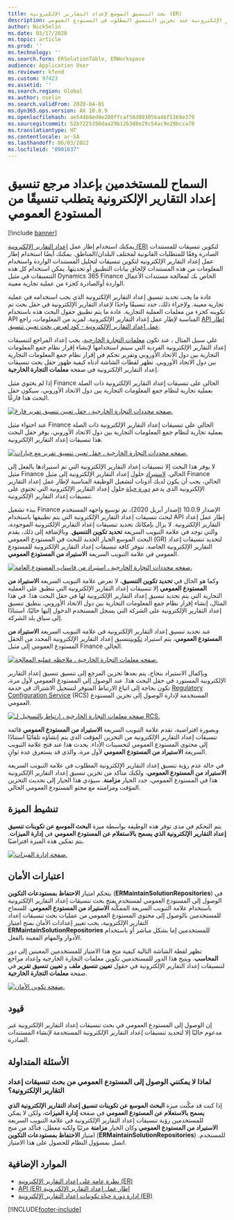 ```yaml
---
title: بحث التنسيق الموسع لإعداد التقارير الإلكترونية (ER)
description: توضح هذه المقالة كيفية إعداد مرجع تنسيق إعداد التقارير الإلكترونية في بحث تنسيقات إعداد التقارير الإلكترونية عند تخزين التنسيق المطلوب في المستودع العمومي.
author: NickSelin
ms.date: 03/17/2020
ms.topic: article
ms.prod: ''
ms.technology: ''
ms.search.form: ERSolutionTable, ERWorkspace
audience: Application User
ms.reviewer: kfend
ms.custom: 97423
ms.assetid: ''
ms.search.region: Global
ms.author: nselin
ms.search.validFrom: 2020-04-01
ms.dyn365.ops.version: AX 10.0.9
ms.openlocfilehash: ae544b8ed4e280ffcaf58d893056a4bf5169e379
ms.sourcegitcommit: 52b7225350daa29b1263d8e29c54ac9e20bcca70
ms.translationtype: HT
ms.contentlocale: ar-SA
ms.lasthandoff: 06/03/2022
ms.locfileid: "8901637"
---
```

# <a name="allow-users-to-set-up-an-er-format-reference-inquiring-a-format-from-the-global-repository"></a>السماح للمستخدمين بإعداد مرجع تنسيق إعداد التقارير الإلكترونية يتطلب تنسيقًا من المستودع العمومي

[!include [banner](../includes/banner.md)]

يمكنك استخدام إطار عمل [إعداد التقارير الإلكترونية (ER)](general-electronic-reporting.md) لتكوين تنسيقات للمستندات الصادرة وفقًا للمتطلبات القانونية لمختلف البلدان/المناطق. يمكنك أيضًا استخدام إطار عمل إعداد التقارير الإلكترونية لتكوين تنسيقات لتحليل المستندات الواردة واستخدام المعلومات من هذه المستندات لإلحاق بيانات التطبيق أو تحديثها. يمكن استخدام كل هذه التنسيقات في مثيل Dynamics 365 Finance الخاص بك لمعالجة مستندات الأعمال الواردة أوالصادرة كجزء من عملية تجارية معينة.

عادة ما يجب تحديد تنسيق إعداد التقارير الإلكترونية الذي يجب استخدامه في عملية تجارية معينة. ولإجراء ذلك، حدد تنسيقًا واحدًا لإعداد التقارير الإلكترونية في حقل بحث تم تكوينه كجزء من معلمات العملية التجارية. عادة ما يتم تطبيق حقول البحث هذه باستخدام API المناسبة لإطار عمل إعداد التقارير الإلكترونية. لمزيد من المعلومات، راجع [API إطار عمل إعداد التقارير الإلكترونية - كود لعرض بحث تعيين تنسيق](er-apis-app73.md#code-to-display-a-format-mapping-lookup).

علي سبيل المثال ، عند تكون [معلمات التجارة الخارجية](../../../finance/localizations/emea-intrastat.md#set-up-foreign-trade-parameters)، يجب إعداد المراجع لتنسيقات إعداد التقارير الإلكترونية الفردية التي سيتم استخدامها لإنشاء إقرار نظام جمع المعلومات التجارية بين دول الاتحاد الأوروبي وتقرير تحكم في إقرار نظام جمع المعلومات التجارية بين دول الاتحاد الأوروبي. تظهر لقطات الشاشة أدناه كيفية ظهور حقل بحث تنسيقات إعداد التقارير الإلكترونية في صفحة **معلمات التجارة الخارجية**.

إذا لم يحتوي مثيل Finance الحالي على تنسيقات إعداد التقارير الإلكترونية ذات الصلة بعملية تجارية لنظام جمع المعلومات التجارية بين دول الاتحاد الأوروبي، سيكون حقل البحث هذا فارغًا.

[![صفحه محددات التجارة الخارجية ، حقل تعيين تنسيق تقرير فارغ.](./media/ER-ExtLookup-Lookup1.gif)](./media/ER-ExtLookup-Lookup1.gif)

عند احتواء مثيل Finance الحالي علي تنسيقات إعداد التقارير الإلكترونية ذات الصلة بعملية تجارية لنظام جمع المعلومات التجارية بين دول الاتحاد الأوروبي، يوفر حقل البحث هذا تنسيقات إعداد التقارير الإلكترونية.

[![صفحه محددات التجارة الخارجية ، حقل تعيين تنسيق تقرير مع خيارات.](./media/ER-ExtLookup-Lookup2.png)](./media/ER-ExtLookup-Lookup2.png)

لا يوفر هذا البحث إلا تنسيقات إعداد التقارير الإلكترونية التي تم استيرادها بالفعل إلى مثيل Finance الحالي. [لاستيراد](./tasks/er-import-configuration-lifecycle-services.md) حلول إعداد التقارير الإلكترونية إلى مثيل Finance الحالي، يجب أن يكون لديك أذونات لتشغيل الوظيفة المناسبة لإطار عمل إعداد التقارير الإلكترونية الذي يدعم [دورة حياة](general-electronic-reporting-manage-configuration-lifecycle.md) حلول إعداد التقارير الإلكترونية التي تحتوي على تنسيقات إعداد التقارير الإلكترونية.

ببدء تشغيل Finance الإصدار 10.0.9 (إصدار أبريل 2020)، تم توسيع واجهة المستخدم لبحث تنسيقات إعداد التقارير الإلكترونية التي يتم تطبيقها باستخدام API إطار عمل إعداد التقارير الإلكترونية. لا يزال بإمكانك تحديد تنسيقات إعداد التقارير الإلكترونية الموجودة، والتي توجد في علامة التبويب السريعة **تحديد تكوين التنسيق**. وبالإضافة إلى ذلك، يقدم البحث الموسع الخيار الجديد للبحث في المستودع العمومي (GR) لتحديد تنسيقات إعداد التقارير الإلكترونية الخاصة. تتوفر كافة تنسيقات إعداد التقارير الإلكترونية للمستودع العمومي في علامة التبويب السريعة **الاستيراد من المستودع العمومي**.

[![صفحه محددات التجارة الخارجية ، استيراد من فاستاب المستودع العامة.](./media/ER-ExtLookup-Lookup3.png)](./media/ER-ExtLookup-Lookup3.png)

وكما هو الحال في **تحديد تكوين التنسيق**، لا تعرض علامة التبويب السريعة **الاستيراد من المستودع العمومي** إلا تنسيقات إعداد التقارير الإلكترونية التي تنطبق على العملية التجارية التي يتم تحديد تنسيق إعداد التقارير الإلكترونية لها في حقل البحث هذا. في هذا المثال، إنشاء إقرار نظام جمع المعلومات التجارية بين دول الاتحاد الأوروبي. ينطبق تنسيق إعداد التقارير الإلكترونية على الشركة التي يسجل المستخدم الدخول إليها حاليًا، استنادًا إلى سياق بلد الشركة.

عند تحديد تنسيق إعداد التقارير الإلكترونية في علامة التبويب السريعة **الاستيراد من المستودع العمومي**، يتم استيراد [تكوين](general-electronic-reporting.md#Configuration)تنسيق إعداد التقارير الإلكترونية المحدد من الحقل المستودع العمومي إلى مثيل Finance الحالي.

[![صفحه معلمات التجارة الخارجية ، ملاحظه عمليه المعالجة.](./media/ER-ExtLookup-FormatImport.png)](./media/ER-ExtLookup-FormatImport.png)

وبإكمال الاستيراد بنجاح، يتم بعدها تخزين المرجع إلى تنسيق تنسيق إعداد التقارير الإلكترونية المستورد في حقل البحث هذا. عند الوصول إلى المستودع العمومي لأول مرة، تكون بحاجة إلى اتباع الارتباط المتوفر لتسجيل الاشتراك في خدمة [Regulatory Configuration Service](https://aka.ms/rcs) (RCS) المستخدمة لإدارة الوصول إلى تخزين المستودع العمومي.

[![صفحه معلمات التجارة الخارجية ، ارتباط بالتسجيل لـ RCS.](./media/ER-ExtLookup-RepoSignUp.png)](./media/ER-ExtLookup-RepoSignUp.png)

وبصورة افتراضية، تقدم علامة التبويب السريعة **الاستيراد من المستودع العمومي** قائمة تنسيقات إعداد التقارير الإلكترونية من التخزين المؤقت الذي يتم إنشاؤه تلقائيًا استنادًا إلى محتوى المستودع العمومي لتحسينات الأداء. يحدث هذا عند فتح علامة التبويب السريعة **الاستيراد من المستودع العمومي** لأول مرة، والذي قد يستغرق عدة ثوانٍ.

في حالة عدم رؤية تنسيق إعداد التقارير الإلكترونية المطلوب في علامة التبويب السريعة **الاستيراد من المستودع العمومي**، ولكنك متأكد من تخزين تنسيق إعداد التقارير الإلكترونية هذا في المستودع العمومي، حدد الخيار **مزامنة**. سيؤدي هذا الخيار إلى تحديث التخزين المؤقت ومزامنته مع محتو المستودع العمومي الحالي.

## <a name="feature-activation"></a>تنشيط الميزة

يتم التحكم في مدى توفر هذه الوظيفة بواسطة ميزة **البحث الموسع عن تكوينات تنسيق إعداد التقارير الإلكترونية الذي يسمح بالاستعلام عن المستودع العمومي** في **إدارة الميزات**. يتم تمكين هذه الميزة افتراضيًا.

[![صفحة إدارة الميزات.](./media/ER-ExtLookup-FeatureMngt.png)](./media/ER-ExtLookup-FeatureMngt.png)

## <a name="security-considerations"></a>اعتبارات الأمان

يتحكم امتياز **الاحتفاظ بمستودعات التكوين** (**ERMaintainSolutionRepositories**) في الوصول إلى المستودع العمومي لمستخدم يفتح بحث تنسيقات إعداد التقارير الإلكترونية باستخدام علامة التبويب السريعة الممكَّنة **الاستيراد من المستودع العمومي**. للسماح للمستخدمين بالوصول إلى محتوى المستودع العمومي من عمليات بحث تنسيقات إعداد التقارير الإلكترونية، يجب تغيير إعدادات الأمان بمنح امتياز **ERMaintainSolutionRepositories** للمستخدمين إما بشكل مباشر أو باستخدام الأدوار والمهام المعينة بالفعل.

تظهر لقطة الشاشة التالية كيفية منح هذا الامتياز للمستخدمين المعينين إلى دور **المحاسب‬**. ويتيح هذا الدور للمستخدمين تكوين معلمات التجارة الخارجية وإعداد مراجع لتنسيقات إعداد التقارير الإلكترونية في حقول **تعيين تنسيق ملف** و **تعيين تنسيق تقرير** في صفحة **معلمات التجارة الخارجية**.

[![صفحة تكوين الأمان.](./media/ER-ExtLookup-SecuritySetting.png)](./media/ER-ExtLookup-SecuritySetting.png)

## <a name="limitations"></a>قيود

إن الوصول إلى المستودع العمومي في بحث تنسيقات إعداد التقارير الإلكترونية غير مدعوم حاليًا إلا لتحديد تنسيقات إعداد التقارير الإلكترونية المستخدمة لإنشاء المستندات الصادرة.

## <a name="frequently-asked-questions"></a>الأسئلة المتداولة

### <a name="why-cant-i-access-the-global-repository-from-the-er-format-lookup"></a>لماذا لا يمكنني الوصول إلى المستودع العمومي من بحث تنسيقات إعداد التقارير الإلكترونية؟

إذا كنت قد مكَّنت ميزة **البحث الموسع عن تكوينات تنسيق إعداد التقارير الإلكترونية الذي يسمح بالاستعلام عن المستودع العمومي** في صفحة **إدارة الميزات**، ولكن لا يمكن للمستخدمين رؤية تنسيقات إعداد التقارير الإلكترونية في علامة التبويب السريعة **الاستيراد من المستودع العمومي** وكان الخيار **مزامنة** مرئيًا ولكنه معطل، فتأكد من منح امتياز **الاحتفاظ بمستودعات التكوين** (**ERMaintainSolutionRepositories**) للمستخدم. اتصل بمسؤول النظام للحصول على هذا الامتياز.

## <a name="additional-resources"></a>الموارد الإضافية

- [نظرة عامة على إعداد التقارير الإلكترونية (ER)](general-electronic-reporting.md)
- [API إطار عمل ‏‫إعداد التقارير الإلكترونية (ER)](er-apis-app73.md)
- [إدارة دورة حياة تكوينات إعداد التقارير الإلكترونية (ER)](general-electronic-reporting-manage-configuration-lifecycle.md)


[!INCLUDE[footer-include](../../../includes/footer-banner.md)]
